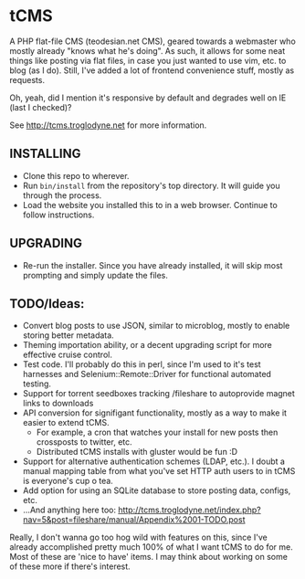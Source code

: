 tCMS
====

A PHP flat-file CMS (teodesian.net CMS), geared towards a webmaster who mostly already "knows what he's doing".
As such, it allows for some neat things like posting via flat files,
in case you just wanted to use vim, etc. to blog (as I do).
Still, I've added a lot of frontend convenience stuff, mostly as requests.

Oh, yeah, did I mention it's responsive by default and degrades well on IE (last I checked)?

See http://tcms.troglodyne.net for more information.

INSTALLING
----------
* Clone this repo to wherever.
* Run `bin/install` from the repository's top directory. It will guide you through the process.
* Load the website you installed this to in a web browser. Continue to follow instructions.

UPGRADING
---------
* Re-run the installer. Since you have already installed, it will skip most prompting and
simply update the files.

TODO/Ideas:
-----------
 * Convert blog posts to use JSON, similar to microblog, mostly to enable storing better metadata.
 * Theming importation ability, or a decent upgrading script for more effective cruise control.
 * Test code. I'll probably do this in perl,
   since I'm used to it's test harnesses and Selenium::Remote::Driver for functional automated testing.
 * Support for torrent seedboxes tracking /fileshare to autoprovide magnet links to downloads
 * API conversion for signifigant functionality, mostly as a way to make it easier to extend tCMS.
   - For example, a cron that watches your install for new posts then crossposts to twitter, etc.
   - Distributed tCMS installs with gluster would be fun :D
 * Support for alternative authentication schemes (LDAP, etc.).
   I doubt a manual mapping table from what you've set HTTP auth users to in tCMS is everyone's cup o tea.
 * Add option for using an SQLite database to store posting data, configs, etc.
 * ...And anything here too: http://tcms.troglodyne.net/index.php?nav=5&post=fileshare/manual/Appendix%2001-TODO.post

Really, I don't wanna go too hog wild with features on this,
since I've already accomplished pretty much 100% of what I want tCMS to do for me.
Most of these are 'nice to have' items. I may think about working on some of these more if there's interest.
